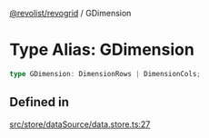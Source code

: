 [@revolist/revogrid](README.md) / GDimension

# Type Alias: GDimension

```ts
type GDimension: DimensionRows | DimensionCols;
```

## Defined in

[src/store/dataSource/data.store.ts:27](https://github.com/revolist/revogrid/blob/e9570f9d5c0f862a9433b930661de46c89a93bd7/src/store/dataSource/data.store.ts#L27)
